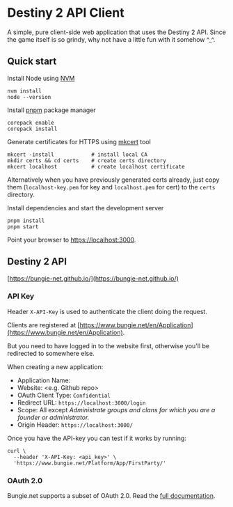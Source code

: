 # Destiny 2 API Client

A simple, pure client-side web application that uses the Destiny 2 API.
Since the game itself is so grindy, why not have a little fun with it
somehow ^\_^.

## Quick start

Install Node using [NVM](https://github.com/nvm-sh/nvm)

```shell
nvm install
node --version
```

Install [pnpm](https://pnpm.io/) package manager

```shell
corepack enable
corepack install
```

Generate certificates for HTTPS using
[mkcert](https://github.com/FiloSottile/mkcert) tool

```shell
mkcert -install            # install local CA
mkdir certs && cd certs    # create certs directory
mkcert localhost           # create localhost certificate
```

Alternatively when you have previously generated certs already, just copy them
(`localhost-key.pem` for key and `localhost.pem` for cert) to the `certs`
directory.

Install dependencies and start the development server

```shell
pnpm install
pnpm start
```

Point your browser to
[https://localhost:3000](https://localhost:3000).

## Destiny 2 API

[https://bungie-net.github.io/](https://bungie-net.github.io/)

### API Key

Header `X-API-Key` is used to authenticate the client doing the request.

Clients are registered at
[https://www.bungie.net/en/Application](https://www.bungie.net/en/Application).

But you need to have logged in to the website first, otherwise you'll be
redirected to somewhere else.

When creating a new application:

-   Application Name: <whatever you want>
-   Website: <e.g. Github repo>
-   OAuth Client Type: `Confidential`
-   Redirect URL: `https://localhost:3000/login`
-   Scope: All except _Administrate groups and clans for which you are a founder
    or administrator._
-   Origin Header: `https://localhost:3000/`

Once you have the API-key you can test if it works by running:

```shell
curl \
  --header 'X-API-Key: <api_key>' \
  'https://www.bungie.net/Platform/App/FirstParty/'
```

### OAuth 2.0

Bungie.net supports a subset of OAuth 2.0. Read the
[full documentation](https://github.com/Bungie-net/api/wiki/OAuth-Documentation).
